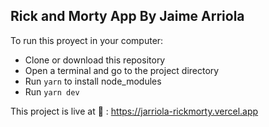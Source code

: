 
## Rick and Morty App By Jaime Arriola

To run this proyect in your computer:
- Clone or download this repository
- Open a terminal and go to the project directory
- Run ```yarn``` to install node_modules
- Run ```yarn dev```

This project is live at 🥳 : https://jarriola-rickmorty.vercel.app